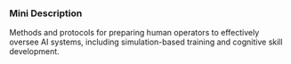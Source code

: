 ### Mini Description

Methods and protocols for preparing human operators to effectively oversee AI systems, including simulation-based training and cognitive skill development.
